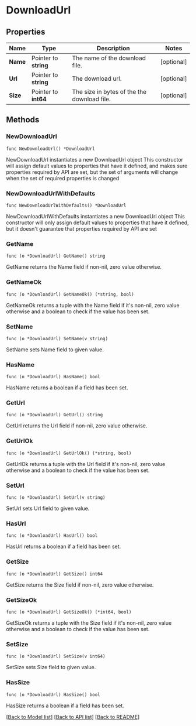 # DownloadUrl

## Properties

Name | Type | Description | Notes
------------ | ------------- | ------------- | -------------
**Name** | Pointer to **string** | The name of the download file. | [optional] 
**Url** | Pointer to **string** | The download url. | [optional] 
**Size** | Pointer to **int64** | The size in bytes of the the download file. | [optional] 

## Methods

### NewDownloadUrl

`func NewDownloadUrl() *DownloadUrl`

NewDownloadUrl instantiates a new DownloadUrl object
This constructor will assign default values to properties that have it defined,
and makes sure properties required by API are set, but the set of arguments
will change when the set of required properties is changed

### NewDownloadUrlWithDefaults

`func NewDownloadUrlWithDefaults() *DownloadUrl`

NewDownloadUrlWithDefaults instantiates a new DownloadUrl object
This constructor will only assign default values to properties that have it defined,
but it doesn't guarantee that properties required by API are set

### GetName

`func (o *DownloadUrl) GetName() string`

GetName returns the Name field if non-nil, zero value otherwise.

### GetNameOk

`func (o *DownloadUrl) GetNameOk() (*string, bool)`

GetNameOk returns a tuple with the Name field if it's non-nil, zero value otherwise
and a boolean to check if the value has been set.

### SetName

`func (o *DownloadUrl) SetName(v string)`

SetName sets Name field to given value.

### HasName

`func (o *DownloadUrl) HasName() bool`

HasName returns a boolean if a field has been set.

### GetUrl

`func (o *DownloadUrl) GetUrl() string`

GetUrl returns the Url field if non-nil, zero value otherwise.

### GetUrlOk

`func (o *DownloadUrl) GetUrlOk() (*string, bool)`

GetUrlOk returns a tuple with the Url field if it's non-nil, zero value otherwise
and a boolean to check if the value has been set.

### SetUrl

`func (o *DownloadUrl) SetUrl(v string)`

SetUrl sets Url field to given value.

### HasUrl

`func (o *DownloadUrl) HasUrl() bool`

HasUrl returns a boolean if a field has been set.

### GetSize

`func (o *DownloadUrl) GetSize() int64`

GetSize returns the Size field if non-nil, zero value otherwise.

### GetSizeOk

`func (o *DownloadUrl) GetSizeOk() (*int64, bool)`

GetSizeOk returns a tuple with the Size field if it's non-nil, zero value otherwise
and a boolean to check if the value has been set.

### SetSize

`func (o *DownloadUrl) SetSize(v int64)`

SetSize sets Size field to given value.

### HasSize

`func (o *DownloadUrl) HasSize() bool`

HasSize returns a boolean if a field has been set.


[[Back to Model list]](../README.md#documentation-for-models) [[Back to API list]](../README.md#documentation-for-api-endpoints) [[Back to README]](../README.md)


